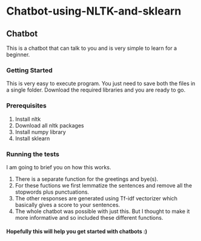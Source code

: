 # Chatbot-using-NLTK-and-sklearn
## Chatbot
This is a chatbot that can talk to you and is very simple to learn for a beginner.

### Getting Started
This is very easy to execute program. You just need to save both the files in a single folder. Download the required libraries and you are ready to go.

### Prerequisites
1. Install nltk
2. Download all nltk packages
3. Install numpy library
4. Install sklearn

### Running the tests
I am going to brief you on how this works.
1. There is a separate function for the greetings and bye(s).
2. For these fuctions we first lemmatize the sentences and remove all the stopwords plus punctuations.
3. The other responses are generated using Tf-idf vectorizer which basically gives a score to your sentences.
4. The whole chatbot was possible with just this. But I thought to make it more informative and so included these different functions.

#### Hopefully this will help you get started with chatbots :)
